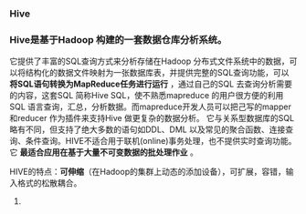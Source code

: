 ### Hive 

### Hive是基于Hadoop 构建的一套数据仓库分析系统。
它提供了丰富的SQL查询方式来分析存储在Hadoop 分布式文件系统中的数据，可以将结构化的数据文件映射为一张数据库表，并提供完整的SQL查询功能，可以 __将SQL语句转换为MapReduce任务进行运行__ ，通过自己的SQL 去查询分析需要的内容，这套SQL 简称Hive SQL，使不熟悉mapreduce 的用户很方便的利用SQL 语言查询，汇总，分析数据。而mapreduce开发人员可以把己写的mapper 和reducer 作为插件来支持Hive 做更复杂的数据分析。
它与关系型数据库的SQL 略有不同，但支持了绝大多数的语句如DDL、DML 以及常见的聚合函数、连接查询、条件查询。HIVE不适合用于联机(online)事务处理，也不提供实时查询功能。它 __最适合应用在基于大量不可变数据的批处理作业__ 。

HIVE的特点：__可伸缩__（在Hadoop的集群上动态的添加设备），可扩展，容错，输入格式的松散耦合。

1. 
